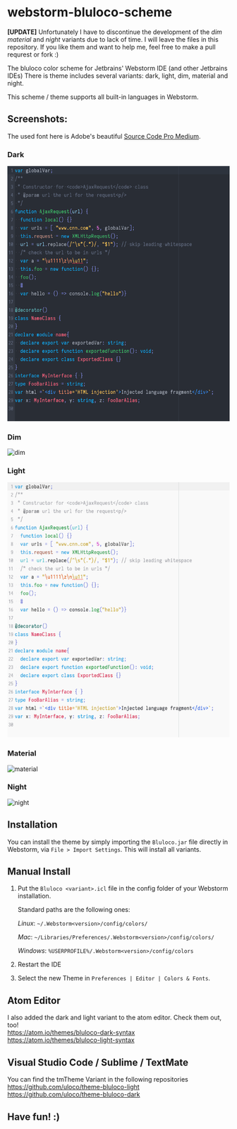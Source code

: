 webstorm-bluloco-scheme
=======================

**[UPDATE]**
Unfortunately I have to discontinue the development of the *dim* *material* and *night* variants due to lack of time.
I will leave the files in this repository. If you like them and want to help me, feel free to make a pull requrest or fork :)

The bluloco color scheme for Jetbrains' Webstorm IDE (and other Jetbrains IDEs)
There is theme includes several variants: dark, light, dim, material and night.

This scheme / theme supports all built-in languages in Webstorm.

## Screenshots:

The used font here is Adobe's beautiful [Source Code Pro Medium](https://github.com/adobe-fonts/source-code-pro).

### Dark

![dark](https://github.com/uloco/webstorm-bluloco-scheme/blob/master/Pictures/dark.png)

### Dim

![dim](https://github.com/uloco/webstorm-bluloco-scheme/blob/master/Pictures/dim.png)

### Light

![light](https://github.com/uloco/webstorm-bluloco-scheme/blob/master/Pictures/light.png)

### Material

![material](https://github.com/uloco/webstorm-bluloco-scheme/blob/master/Pictures/material.png)

### Night

![night](https://github.com/uloco/webstorm-bluloco-scheme/blob/master/Pictures/night.png)


## Installation

You can install the theme by simply importing the `Bluloco.jar` file directly in Webstorm, via `File > Import Settings`.
This will install all variants.

## Manual Install

1.  Put the `Bluloco <variant>.icl` file in the config folder of your Webstorm installation.

    Standard paths are the following ones:

    _Linux_:  `~/.Webstorm<version>/config/colors/`

    _Mac_:    `~/Libraries/Preferences/.Webstorm<version>/config/colors/`

    _Windows_: `%USERPROFILE%/.Webstorm<version>/config/colors`

2. Restart the IDE
3. Select the new Theme in `Preferences | Editor | Colors & Fonts`.


## Atom Editor
I also added the dark and light variant to the atom editor.
Check them out, too!  
https://atom.io/themes/bluloco-dark-syntax  
https://atom.io/themes/bluloco-light-syntax

## Visual Studio Code / Sublime / TextMate
You can find the tmTheme Variant in the following repositories  
https://github.com/uloco/theme-bluloco-light  
https://github.com/uloco/theme-bluloco-dark  

## Have fun! :)
